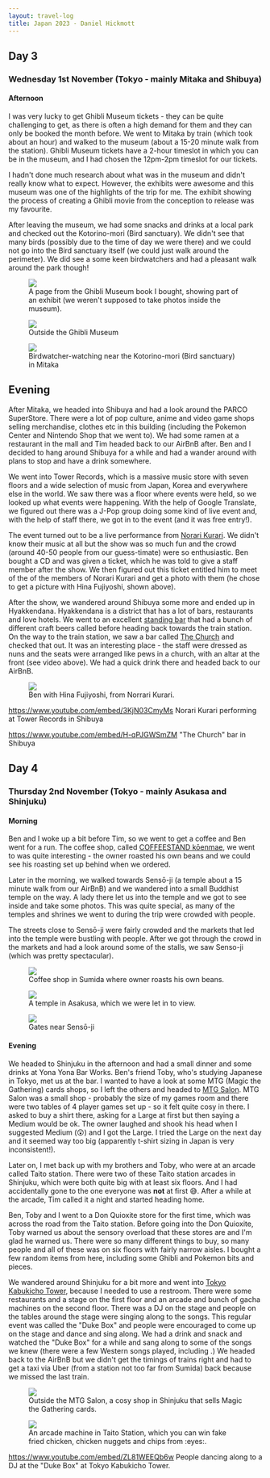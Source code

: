 ```yaml
---
layout: travel-log
title: Japan 2023 - Daniel Hickmott
---
```


## Day 3

### Wednesday 1st November (Tokyo - mainly Mitaka and Shibuya)

#### Afternoon

I was very lucky to get Ghibli Museum tickets - they can be quite challenging to get, as there is often a high demand for them and they can only be booked the month before.
We went to Mitaka by train (which took about an hour) and walked to the museum (about a 15-20 minute walk from the station).
Ghibli Museum tickets have a 2-hour timeslot in which you can be in the museum, and I had chosen the 12pm-2pm timeslot for our tickets.

I hadn't done much research about what was in the museum and didn't really know what to expect.
However, the exhibits were awesome and this museum was one of the highlights of the trip for me.
The exhibit showing the process of creating a Ghibli movie from the conception to release was my favourite.

After leaving the museum, we had some snacks and drinks at a local park and checked out the Kotorino-mori (Bird sanctuary).
We didn't see that many birds (possibly due to the time of day we were there) and we could not go into the Bird sanctuary itself (we could just walk around the perimeter).
We did see a some keen birdwatchers and had a pleasant walk around the park though!

<figure>
    <img src="images/ghibli_museum_book.jpg" style="max-width: 200px">
    <figcaption>A page from the Ghibli Museum book I bought, showing part of an exhibit (we weren't supposed to take photos inside the museum).</figcaption>
</figure>

<figure>
    <img src="images/ghibli_garden.jpg" style="max-width: 200px">
    <figcaption>Outside the Ghibli Museum</figcaption>
</figure>

<figure>
    <img src="images/mitaka_birdwatchers.jpg" style="max-width: 200px">
    <figcaption>Birdwatcher-watching near the Kotorino-mori (Bird sanctuary) in Mitaka</figcaption>
</figure>

## Evening

After Mitaka, we headed into Shibuya and had a look around the PARCO SuperStore. 
There were a lot of pop culture, anime and video game shops selling merchandise, clothes etc in this building (including the Pokemon Center and Nintendo Shop that we went to).
We had some ramen at a restaurant in the mall and Tim headed back to our AirBnB after.
Ben and I decided to hang around Shibuya for a while and had a wander around with plans to stop and have a drink somewhere.

We went into Tower Records, which is a massive music store with seven floors and a wide selection of music from Japan, Korea and everywhere else in the world.
We saw there was a floor where events were held, so we looked up what events were happening.
With the help of Google Translate, we figured out there was a J-Pop group doing some kind of live event and, with the help of staff there, we got in to the event (and it was free entry!).

The event turned out to be a live performance from [Norari Kurari](https://jpop.fandom.com/wiki/Norari_Kurari).
We didn't know their music at all but the show was so much fun and the crowd (around 40-50 people from our guess-timate) were so enthusiastic.
Ben bought a CD and was given a ticket, which he was told to give a staff member after the show.
We then figured out this ticket entitled him to meet of the of the members of Norari Kurari and get a photo with them (he chose to get a picture with Hina Fujiyoshi, shown above).

After the show, we wandered around Shibuya some more and ended up in Hyakkendana.
Hyakkendana is a district that has a lot of bars, restaurants and love hotels.
We went to an excellent [standing bar](https://g.co/kgs/rxjDN7) that had a bunch of different craft beers called before heading back towards the train station.
On the way to the train station, we saw a bar called [The Church](https://www.google.com/maps/place/Dogenzaka+Church+-The+Church-/@35.6585972,139.6969009,15z/data=!4m6!3m5!1s0x60188d5811612fbf:0x8aa9b26f088ad26f!8m2!3d35.6585972!4d139.6969009!16s%2Fg%2F11spmnkz63?entry=ttu) and checked that out.
It was an interesting place - the staff were dressed as nuns and the seats were arranged like pews in a church, with an altar at the front (see video above).
We had a quick drink there and headed back to our AirBnB.

<figure>
    <img src="images/ben_and_hina.jpg" style="max-width: 200px">
    <figcaption>Ben with Hina Fujiyoshi, from Norrari Kurari.</figcaption>
</figure>

https://www.youtube.com/embed/3KjN03CmyMs
Norari Kurari performing at Tower Records in Shibuya

https://www.youtube.com/embed/H-qPJGWSmZM
"The Church" bar in Shibuya

## Day 4

### Thursday 2nd November (Tokyo - mainly Asukasa and Shinjuku)

#### Morning

Ben and I woke up a bit before Tim, so we went to get a coffee and Ben went for a run.
The coffee shop, called [COFFEESTAND kōenmae](https://www.google.com/maps/place/COFFEESTAND+k%C5%8Denmae/@35.7066087,139.8064312,18.22z/data=!4m6!3m5!1s0x60188f726591fc33:0x2edacff4fc136506!8m2!3d35.7065289!4d139.8062839!16s%2Fg%2F11qg2xk420?entry=ttu), we went to was quite interesting - the owner roasted his own beans and we could see his roasting set up behind when we ordered.

Later in the morning, we walked towards Sensō-ji (a temple about a 15 minute walk from our AirBnB) and we wandered into a small Buddhist temple on the way.
A lady there let us into the temple and we got to see inside and take some photos.
This was quite special, as many of the temples and shrines we went to during the trip were crowded with people.

The streets close to Sensō-ji were fairly crowded and the markets that led into the temple were bustling with people.
After we got through the crowd in the markets and had a look around some of the stalls, we saw Senso-ji (which was pretty spectacular).

<figure>
    <img src="images/sumida_coffee.jpg" style="max-width: 200px">
    <figcaption>Coffee shop in Sumida where owner roasts his own beans.</figcaption>
</figure>

<figure>
    <img src="images/asakusa_temple.jpg" style="max-width: 200px">
    <figcaption>A temple in Asakusa, which we were let in to view.</figcaption>
</figure>

<figure>
    <img src="images/sensoji_temple_gates.jpg" style="max-width: 200px">
    <figcaption>Gates near Sensō-ji</figcaption>
</figure>


#### Evening

We headed to Shinjuku in the afternoon and had a small dinner and some drinks at Yona Yona Bar Works.
Ben's friend Toby, who's studying Japanese in Tokyo, met us at the bar.
I wanted to have a look at some MTG (Magic the Gathering) cards shops, so I left the others and headed to [MTG Salon](https://www.google.com/maps/place/MTG+SALON+TOKYO/@35.6887054,139.6947349,17z/data=!3m2!4b1!5s0x60188cd172424c6f:0xe93e8b33a1b7ce6e!4m6!3m5!1s0x60188dab5c3efa05:0xdd6c59ce5696931d!8m2!3d35.6887054!4d139.6973098!16s%2Fg%2F11s240wz1c?entry=ttu).
MTG Salon was a small shop - probably the size of my games room and there were two tables of 4 player games set up - so it felt quite cosy in there.
I asked to buy a shirt there, asking for a Large at first but then saying a Medium would be ok. 
The owner laughed and shook his head when I suggested Medium (😲) and I got the Large.
I tried the Large on the next day and it seemed way too big (apparently t-shirt sizing in Japan is very inconsistent!).

Later on, I met back up with my brothers and Toby, who were at an arcade called Taito station.
There were two of these Taito station arcades in Shinjuku, which were both quite big with at least six floors.
And I had accidentally gone to the one everyone was **not** at first 😅.
After a while at the arcade, Tim called it a night and started heading home.

Ben, Toby and I went to a Don Quioxite store for the first time, which was across the road from the Taito station.
Before going into the Don Quioxite, Toby warned us about the sensory overload that these stores are and I'm glad he warned us.
There were so many different things to buy, so many people and all of these was on six floors with fairly narrow aisles.
I bought a few random items from here, including some Ghibli and Pokemon bits and pieces.

We wandered around Shinjuku for a bit more and went into [Tokyo Kabukicho Tower](https://www.google.com/maps/place/Tokyu+Kabukicho+Tower/@35.6957513,139.7005894,15z/data=!4m2!3m1!1s0x0:0xd47e0ccc16555ea9?sa=X&ved=2ahUKEwiY5oeyt_eCAxUWklYBHdG7AdwQ_BJ6BAgOEAA), because I needed to use a restroom.
There were some restaurants and a stage on the first floor and an arcade and bunch of gacha machines on the second floor.
There was a DJ on the stage and people on the tables around the stage were singing along to the songs.
This regular event was called the "Duke Box" and people were encouraged to come up on the stage and dance and sing along.
We had a drink and snack and watched the "Duke Box" for a while and sang along to some of the songs we knew (there were a few Western songs played, including   .)
We headed back to the AirBnB but we didn't get the timings of trains right and had to get a taxi via Uber (from a station not too far from Sumida) back because we missed the last train.

<figure>
    <img src="images/shinjuku_mtg_salon.jpg" style="max-width: 200px">
    <figcaption>Outside the MTG Salon, a cosy shop in Shinjuku that sells Magic the Gathering cards.</figcaption>
</figure>

<figure>
    <img src="images/shinjuku_arcade.jpg" style="max-width: 200px">
    <figcaption>An arcade machine in Taito Station, which you can win fake fried chicken, chicken nuggets and chips from :eyes:.</figcaption>
</figure>

https://www.youtube.com/embed/ZL81WEEQb6w
People dancing along to a DJ at the "Duke Box" at Tokyo Kabukicho Tower.

